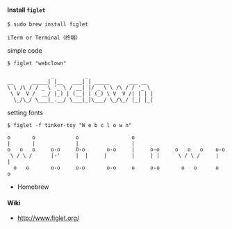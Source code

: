 #### Install `figlet`

```
$ sudo brew install figlet
```

`iTerm or Terminal（终端）`

simple code

```
$ figlet "webclown"

              _          _
__      _____| |__   ___| | _____      ___ __
\ \ /\ / / _ \ '_ \ / __| |/ _ \ \ /\ / / '_ \
 \ V  V /  __/ |_) | (__| | (_) \ V  V /| | | |
  \_/\_/ \___|_.__/ \___|_|\___/ \_/\_/ |_| |_|

```

setting fonts 

```
$ figlet -f tinker-toy "W e b c l o w n"

o       o             o                 o
|       |             |                 |
o   o   o     o-o     O-o       o-o     |     o-o     o   o   o    o-o
 \ / \ /      |-'     |  |     |        |     | |      \ / \ /     |  |
  o   o       o-o     o-o       o-o     o     o-o       o   o      o  o

```

- Homebrew

#### Wiki

- http://www.figlet.org/
